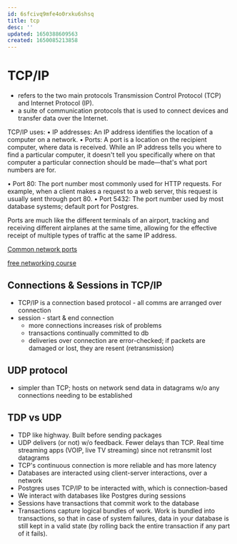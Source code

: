 ```yaml
---
id: 6sfcivq9mfe4o0rxku6shsq
title: tcp
desc: ''
updated: 1650388609563
created: 1650085213858
---
```

# TCP/IP
- refers to the two main protocols Transmission Control Protocol (TCP) and Internet Protocol (IP).
- a suite of communication protocols that is used to connect devices and transfer data over the Internet.

TCP/IP uses:
	• IP addresses: An IP address identifies the location of a computer on a network.
	• Ports: A port is a location on the recipient computer, where data is received.
While an IP address tells you where to find a particular computer, it doesn't tell you specifically where on that computer a particular connection should be made—that's what port numbers are for.

• Port 80: The port number most commonly used for HTTP requests. For example, when a client makes a request to a web server, this request is usually sent through port 80.
• Port 5432: The port number used by most database systems; default port for Postgres.

Ports are much like the different terminals of an airport, tracking and receiving different airplanes at the same time, allowing for the effective receipt of multiple types of traffic at the same IP address.

[Common network ports](https://opensource.com/article/18/10/common-network-ports)

[free networking course]( https://www.udacity.com/course/computer-networking--ud436)

## Connections & Sessions in TCP/IP
- TCP/IP is a connection based protocol - all comms are arranged over connection
- session - start & end connection
	- more connections increases risk of problems
	- transactions continually committed to db
	- deliveries over connection are error-checked; if packets are damaged or lost, they are resent (retransmission)
	
## UDP protocol 
- simpler than TCP; hosts on network send data in datagrams w/o any connections needing to be established

## TDP vs UDP
- TDP like highway. Built before sending packages
- UDP delivers (or not) w/o feedback. Fewer delays than TCP. Real time streaming apps (VOIP, live TV streaming) since not retransmit lost datagrams
- TCP's continuous connection is more reliable and has more latency
- Databases are interacted using client-server interactions, over a network
- Postgres uses TCP/IP to be interacted with, which is connection-based
- We interact with databases like Postgres during sessions
- Sessions have transactions that commit work to the database
- Transactions capture logical bundles of work.
Work is bundled into transactions, so that in case of system failures, data in your database is still kept in a valid state (by rolling back the entire transaction if any part of it fails). 